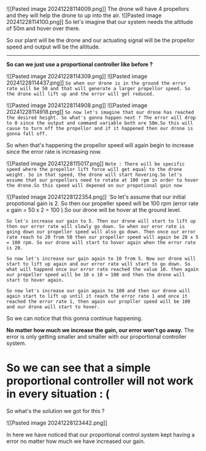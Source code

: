 ![[Pasted image 20241228114009.png]]
The drone will have 4 propellors and they will help the drone to up into the air.
![[Pasted image 20241228114100.png]]
So let's imagine that our system needs the altitude of 50m and hover over there.

So our plant will be the drone and our actuating signal will be the propellor speed and output will be the altitude.

- - - 
**So can we  just use a proportional controller like before ?** 

![[Pasted image 20241228114309.png]]
![[Pasted image 20241228114437.png]]
`So when our drone is in the ground the error rate will be 50 and that will generate a larger propellor speed. So the drone will lift up and the error will get reduced.`



![[Pasted image 20241228114908.png]]
![[Pasted image 20241228114918.png]]
`So now let's imagine that our drone has reached the desired height. So what's gonna happen next ? The error will drop to 0 since the output and command variable both are 50m.So this will cause to turn off the propellor and if it happened then our drone is gonna fall off.`

So when that's happening the propellor speed will again begin to increase since the error rate is increasing now.

![[Pasted image 20241228115017.png]]
`Note : There will be specific speed where the propellor lift force will get equal to the drone weight. So in that speed, the drone will start hovering.So let's assume that our propellors need to rotate at 100 rpm in order to hover the drone.So this speed will depened on our propotional gain now`

![[Pasted image 20241228122354.png]]
`So let's assume that our initial propotional gain is 2. So then our propeller speed will be 100 rpm (error rate x gain = 50 x 2 = 100 ).So our drone will be hover at the ground level. 

`So let's increase our gain to 5. Then our drone will start to lift up then our error rate will slowly go down. So when our eror rate is going down our propeller speed will also go down. Then once our error rate reach to 20 from 50 then our propeller speed will again be 20 x 5 = 100 rpm. So our drone will start to hover again when the error rate is 20.`

`So now let's increase our gain again to 10 from 5. Now our drone will start to lift up again and our error rate will start to go down. So what will happend once our error rate reached the value 10. then again our propeller speed will be 10 x 10 = 100 and then the drone will start to hover again.`

`So now let's increase our gain again to 100 and then our drone will again start to lift up until it reach the error rate 1 and once it reached the error rate 1, then again our propller speed will be 100 and our drone will start to hover.`

So we can notice that this gonna continue happening.

**No matter how much we increase the gain, our error won't go away.** 
The error is only getting smaller and smaller with our proportional controller system.

# So we  can see that a simple proportional controller will not work in every situation : (

So what's the solution we got for this ? 

![[Pasted image 20241228123442.png]]

In here we have noticed that our proportional control system kept having a error no matter how much we have increased our gain.